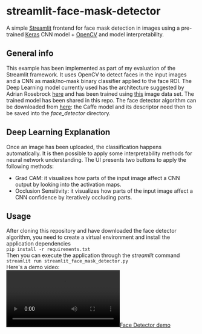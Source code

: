 # streamlit-face-mask-detector
A simple [Streamlit](https://www.streamlit.io/) frontend for face mask detection in images using a pre-trained [Keras](https://keras.io/) CNN model + [OpenCV](https://opencv.org/) and model interpretability.  
## General info
This example has been implemented as part of my evaluation of the Streamlit framework. It uses OpenCV to detect faces in the input images and a CNN as mask/no-mask binary classifier applied to the face ROI. The Deep Learning model currently used has the architecture suggested by Adrian Rosebrock [here](https://www.pyimagesearch.com/2020/05/04/covid-19-face-mask-detector-with-opencv-keras-tensorflow-and-deep-learning/) and has been trained using [this](https://github.com/prajnasb/observations/tree/master/experiements/data) image data set. The trained model has been shared in this repo. The face detector algorithm can be downloaded from [here](https://github.com/Shiva486/facial_recognition): the Caffe model and its descriptor need then to be saved into the *face_detector* directory.    
## Deep Learning Explanation
Once an image has been uploaded, the classification happens automatically. It is then possible to apply some interpretability methods for neural network understanding. The UI presents two buttons to apply the following methods:
- Grad CAM: it visualizes how parts of the input image affect a CNN output by looking into the activation maps.
- Occlusion Sensitivity: it visualizes how parts of the input image affect a CNN confidence by iteratively occluding parts.
## Usage
After cloning this repository and have downloaded the face detector algorithm, you need to create a virtual environment and install the application dependencies  
```pip install -r requirements.txt```  
Then you can execute the application through the *streamlit* command  
```streamlit run streamlit_face_mask_detector.py```  
Here's a demo video:  
[![Face Detector demo](https://github.com/virtualramblas/streamlit-face-mask-detector/tree/master/videos/streamlit-st_face_mask_detector_expl-2020-05-17-23-05-29.webm.mp4)](https://github.com/virtualramblas/streamlit-face-mask-detector/tree/master/videos/streamlit-st_face_mask_detector_expl-2020-05-17-23-05-29.webm.mp4)

